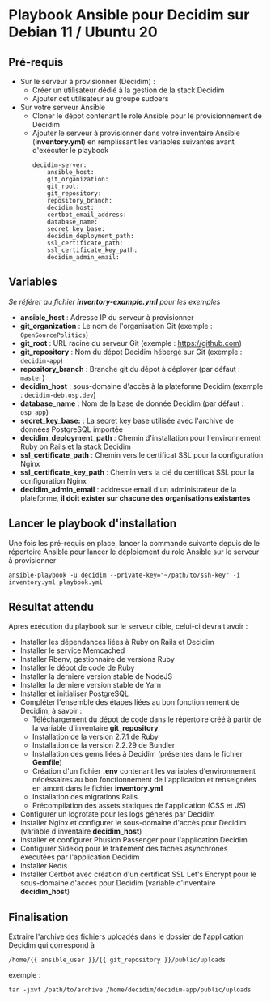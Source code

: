 # Playbook Ansible pour Decidim sur Debian 11 / Ubuntu 20


## Pré-requis
- Sur le serveur à provisionner (Decidim) :
    - Créer un utilisateur dédié à la gestion de la stack Decidim
    - Ajouter cet utilisateur au groupe sudoers
- Sur votre serveur Ansible
    - Cloner le dépot contenant le role Ansible pour le provisionnement de Decidim
    - Ajouter le serveur à provisionner dans votre inventaire Ansible (**inventory.yml**) en remplissant les variables suivantes avant d'exécuter le playbook
        ```
        decidim-server:
            ansible_host:
            git_organization:
            git_root:
            git_repository:
            repository_branch:
            decidim_host:
            certbot_email_address:
            database_name:
            secret_key_base:
            decidim_deployment_path: 
            ssl_certificate_path: 
            ssl_certificate_key_path: 
            decidim_admin_email: 
        ```

## Variables
*Se référer au fichier **inventory-example.yml** pour les exemples*

- **ansible_host** : Adresse IP du serveur à provisionner
- **git_organization** : Le nom de l'organisation Git (exemple : `OpenSourcePolitics`)
- **git_root** : URL racine du serveur Git (exemple : https://github.com)
- **git_repository** : Nom du dépot Decidim hébergé sur Git (exemple : `decidim-app`)
- **repository_branch** : Branche git du dépot à déployer (par défaut : `master`)
- **decidim_host** : sous-domaine d'accès à la plateforme Decidim (exemple : `decidim-deb.osp.dev`)
- **database_name** : Nom de la base de donnée Decidim (par défaut : `osp_app`)
- **secret_key_base:** : La secret key base utilisée avec l'archive de données PostgreSQL importée
- **decidim_deployment_path** : Chemin d'installation pour l'environnement Ruby on Rails et la stack Decidim
- **ssl_certificate_path** : Chemin vers le certificat SSL pour la configuration Nginx
- **ssl_certificate_key_path** : Chemin vers la clé du certificat SSL pour la configuration Nginx
- **decidim_admin_email** : addresse email d'un administrateur de la plateforme, **il doit exister sur chacune des organisations existantes** 

## Lancer le playbook d'installation

Une fois les pré-requis en place, lancer la commande suivante depuis de le répertoire Ansible pour lancer le déploiement du role Ansible sur le serveur à provisionner
```
ansible-playbook -u decidim --private-key="~/path/to/ssh-key" -i inventory.yml playbook.yml
```

## Résultat attendu

Apres exécution du playbook sur le serveur cible, celui-ci devrait avoir :

- Installer les dépendances liées à Ruby on Rails et Decidim
- Installer le service Memcached
- Installer Rbenv, gestionnaire de versions Ruby
- Installer le dépot de code de Ruby
- Installer la derniere version stable de NodeJS
- Installer la derniere version stable de Yarn
- Installer et initialiser PostgreSQL
- Compléter l'ensemble des étapes liées au bon fonctionnement de Decidim, à savoir : 
    - Téléchargement du dépot de code dans le répertoire créé à partir de la variable d'inventaire **git_repository**
    - Installation de la version 2.7.1 de Ruby
    - Installation de la version 2.2.29 de Bundler
    - Installation des gems liées à Decidim (présentes dans le fichier **Gemfile**)
    - Création d'un fichier **.env** contenant les variables d'environnement nécéssaires au bon fonctionnement de l'application et renseignées en amont dans le fichier **inventory.yml**
    - Installation des migrations Rails
    - Précompilation des assets statiques de l'application (CSS et JS)
- Configurer un logrotate pour les logs génerés par Decidim
- Installer Nginx et configurer le sous-domaine d'accès pour Decidim (variable d'inventaire **decidim_host**)
- Installer et configurer Phusion Passenger pour l'application Decidim
- Configurer Sidekiq pour le traitement des taches asynchrones executées par l'application Decidim
- Installer Redis
- Installer Certbot avec création d'un certificat SSL Let's Encrypt pour le sous-domaine d'accès pour Decidim (variable d'inventaire **decidim_host**)

## Finalisation

Extraire l'archive des fichiers uploadés dans le dossier de l'application Decidim qui correspond à 
```
/home/{{ ansible_user }}/{{ git_repository }}/public/uploads
```

exemple : 
```
tar -jxvf /path/to/archive /home/decidim/decidim-app/public/uploads
```
